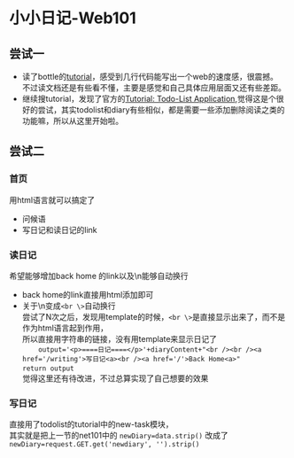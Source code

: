 # 小小日记-Web101

## 尝试一
- 读了bottle的[tutorial](bottlepy.org/docs/dev/tutorial.html)，感受到几行代码能写出一个web的速度感，很震撼。  
不过读文档还是有些看不懂，主要是感觉和自己具体应用层面又还有些差距。  
- 继续搜tutorial，发现了官方的[Tutorial: Todo-List Application](http://bottlepy.org/docs/dev/tutorial_app.html),觉得这是个很好的尝试，其实todolist和diary有些相似，都是需要一些添加删除阅读之类的功能嘛，所以从这里开始啦。

## 尝试二
### 首页
用html语言就可以搞定了
- 问候语
- 写日记和读日记的link

### 读日记
希望能够增加back home 的link以及\n能够自动换行  
- back home的link直接用html添加即可
- 关于\n变成```<br \>```自动换行  
尝试了N次之后，发现用template的时候，```<br \>```是直接显示出来了，而不是作为html语言起到作用，  
所以直接用字符串的链接，没有用template来显示日记了  
```    output='<p>====日记====</p>'+diaryContent+"<br /><br /><a href='/writing'>写日记<a><br /><a href='/'>Back Home<a>"```  
```return output```  
觉得这里还有待改进，不过总算实现了自己想要的效果

### 写日记
直接用了todolist的tutorial中的new-task模块，  
其实就是把上一节的net101中的
```newDiary=data.strip()``` 改成了
```newDiary=request.GET.get('newdiary', '').strip()```